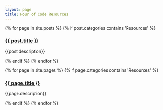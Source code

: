 ```yaml
---
layout: page
title: Hour of Code Resources
---
```


{% for page in site.posts %}
  {% if post.categories contains 'Resources' %}
    <div class="item">
      <h3><a href="/uni/{{ post.url }}">
        {{ post.title }}
      </a></h3>


<p>{{post.description}}</p>  
    </div>


  {% endif %}
{% endfor %}


{% for page in site.pages %}
  {% if page.categories contains 'Resources' %}
    <div class="item">
      <h3><a href="/uni/{{ page.url }}">
        {{ page.title }}
      </a></h3>


<p>{{page.description}}</p>  
    </div>


  {% endif %}
{% endfor %}

